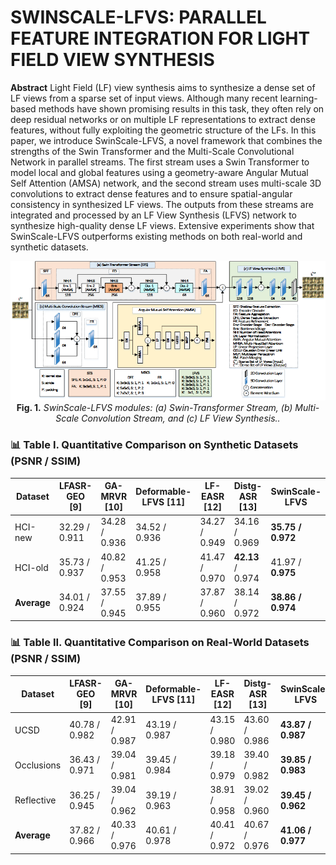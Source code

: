 # SWINSCALE-LFVS: PARALLEL FEATURE INTEGRATION FOR LIGHT FIELD VIEW SYNTHESIS

**Abstract** 
Light Field (LF) view synthesis aims to synthesize a dense set of LF views from a sparse set of input views. Although many recent learning-based methods have shown promising results in this task, they often rely on deep residual networks or on multiple LF representations to extract dense features, without fully exploiting the geometric structure of the LFs. In this paper, we introduce SwinScale-LFVS, a novel framework that combines the strengths of the Swin Transformer and the Multi-Scale Convolutional Network in parallel streams. The first stream uses a Swin Transformer to model local and global features using a geometry-aware Angular Mutual Self Attention (AMSA) network, and the second stream uses multi-scale 3D convolutions to extract dense features and to ensure spatial-angular consistency in synthesized LF views. The outputs from these streams are integrated and processed by an LF View Synthesis (LFVS) network to synthesize high-quality dense LF views. Extensive experiments show that SwinScale-LFVS outperforms existing methods on both real-world and synthetic datasets. 

<p align="center">
  <img src="SwinScale_LFVS.png" width="800"/>
  <br>
  <b>Fig. 1.</b> <i>SwinScale-LFVS modules: (a) Swin-Transformer Stream, (b) Multi-Scale Convolution Stream, and (c) LF View Synthesis..</i>
</p>

### 📊 Table I. Quantitative Comparison on Synthetic Datasets (PSNR / SSIM)

| Dataset   | LFASR-GEO [9]  | GA-MRVR [10]  | Deformable-LFVS [11] | LF-EASR [12]  | Distg-ASR [13]  | <b>SwinScale-LFVS</b>   |
|-----------|----------------|----------------|------------------------|----------------|------------------|--------------------------|
| HCI-new   | 32.29 / 0.911  | 34.28 / 0.936  | 34.52 / 0.936         | 34.27 / 0.949  | 34.16 / 0.969    | <b>35.75 / 0.972</b>     |
| HCI-old   | 35.73 / 0.937  | 40.82 / 0.953  | 41.25 / 0.958         | 41.47 / 0.970  | <b>42.13 </b>/ 0.974 | 41.97 /<b> 0.975 </b>        |
| <b>Average</b> | 34.01 / 0.924  | 37.55 / 0.945  | 37.89 / 0.955         | 37.87 / 0.960  | 38.14 / 0.972    | <b>38.86 / 0.974</b>     |

### 📊 Table II. Quantitative Comparison on Real-World Datasets (PSNR / SSIM)

| Dataset     | LFASR-GEO [9]  | GA-MRVR [10]  | Deformable-LFVS [11] | LF-EASR [12]  | Distg-ASR [13]  | <b>SwinScale-LFVS</b>   |
|-------------|----------------|----------------|------------------------|----------------|------------------|--------------------------|
| UCSD        | 40.78 / 0.982  | 42.91 / 0.987  | 43.19 / 0.987         | 43.15 / 0.980  | 43.60 / 0.986    | <b>43.87 / 0.987</b>     |
| Occlusions  | 36.43 / 0.971  | 39.04 / 0.981  | 39.45 / 0.984         | 39.18 / 0.979  | 39.40 / 0.982    | <b>39.85 / 0.983</b>     |
| Reflective  | 36.25 / 0.945  | 39.04 / 0.962  | 39.19 / 0.963         | 38.91 / 0.958  | 39.02 / 0.960    | <b>39.45 / 0.962</b>     |
| <b>Average</b> | 37.82 / 0.966  | 40.33 / 0.976  | 40.61 / 0.978         | 40.41 / 0.972  | 40.67 / 0.976    | <b>41.06 / 0.977</b>     |

